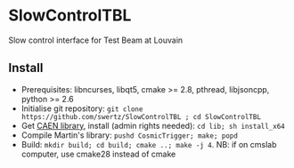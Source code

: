 # SlowControlTBL
Slow control interface for Test Beam at Louvain

## Install
- Prerequisites: libncurses, libqt5, cmake >= 2.8, pthread, libjsoncpp, python >= 2.6
- Initialise git repository: `git clone https://github.com/swertz/SlowControlTBL ; cd SlowControlTBL`
- Get [CAEN library](http://www.caen.it/jsp/Template2/CaenProd.jsp?parent=38&idmod=689&downloadSoftwareFileId=11059), install (admin rights needed): `cd lib; sh install_x64`
- Compile Martin's library: `pushd CosmicTrigger; make; popd`
- Build: `mkdir build; cd build; cmake ..; make -j 4`. NB: if on cmslab computer, use cmake28 instead of cmake

